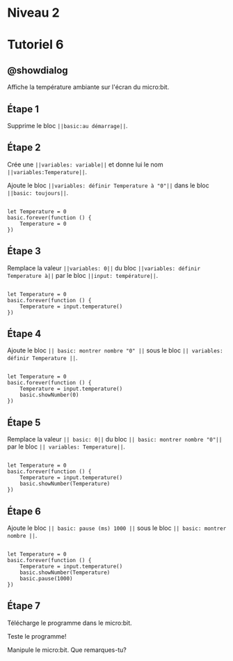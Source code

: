 # Niveau 2

# Tutoriel 6

## @showdialog

Affiche la température ambiante sur l'écran du micro:bit.

## Étape 1

Supprime le bloc ``||basic:au démarrage||``.

## Étape 2

Crée une ``||variables: variable||`` et donne lui le nom ``||variables:Temperature||``.

Ajoute le bloc ``||variables: définir Temperature à "0"||`` dans le bloc ``||basic: toujours||``.

```blocks

let Temperature = 0
basic.forever(function () {
    Temperature = 0
})

```

## Étape 3

Remplace la valeur ``||variables: 0||`` du bloc ``||variables: définir Temperature à||`` par le bloc ``||input: température||``. 

```blocks

let Temperature = 0
basic.forever(function () {
    Temperature = input.temperature()
})

```

## Étape 4

Ajoute le bloc ``|| basic: montrer nombre "0" ||`` sous le bloc ``|| variables: définir Temperature ||``.

```blocks

let Temperature = 0
basic.forever(function () {
    Temperature = input.temperature()
    basic.showNumber(0)
})

```

## Étape 5

Remplace la valeur ``|| basic: 0||`` du bloc ``|| basic: montrer nombre "0"||`` par le bloc ``|| variables: Temperature||``. 

```blocks

let Temperature = 0
basic.forever(function () {
    Temperature = input.temperature()
    basic.showNumber(Temperature)
})
```

## Étape 6

Ajoute le bloc ``|| basic: pause (ms) 1000 ||`` sous le bloc ``|| basic: montrer nombre ||``.

```blocks

let Temperature = 0
basic.forever(function () {
    Temperature = input.temperature()
    basic.showNumber(Temperature)
    basic.pause(1000)
})

```

## Étape 7

Télécharge le programme dans le micro:bit.

Teste le programme!

Manipule le micro:bit. Que remarques-tu?